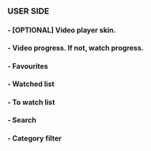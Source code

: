 ### USER SIDE

#### - [OPTIONAL] Video player skin.
#### - Video progress. If not, watch progress.
#### - Favourites
#### - Watched list
#### - To watch list
#### - Search
#### - Category filter